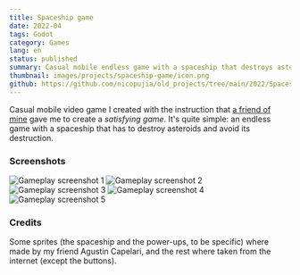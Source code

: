```yaml
---
title: Spaceship game
date: 2022-04
tags: Godot
category: Games
lang: en
status: published
summary: Casual mobile endless game with a spaceship that destroys asteroids while avoiding destruction, designed to be satisfying.
thumbnail: images/projects/spaceship-game/icon.png
github: https://github.com/nicopujia/old_projects/tree/main/2022/Spaceship%20Game
---
```


Casual mobile video game I created with the instruction that [a friend of mine](https://youtube.com/@C_25Music) gave me to create a _satisfying game_. It's quite simple: an endless game with a spaceship that has to destroy asteroids and avoid its destruction.

### Screenshots

![Gameplay screenshot 1]({static}/images/projects/spaceship-game/1.png)
![Gameplay screenshot 2]({static}/images/projects/spaceship-game/2.png)
![Gameplay screenshot 3]({static}/images/projects/spaceship-game/3.png)
![Gameplay screenshot 4]({static}/images/projects/spaceship-game/4.png)
![Gameplay screenshot 5]({static}/images/projects/spaceship-game/5.png)

### Credits

Some sprites (the spaceship and the power-ups, to be specific) where made by my friend Agustin Capelari, and the rest where taken from the internet (except the buttons).
